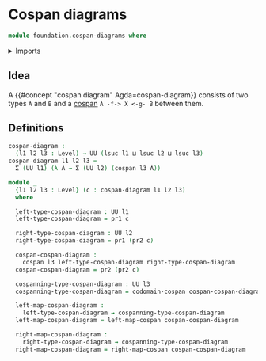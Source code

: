 # Cospan diagrams

```agda
module foundation.cospan-diagrams where
```

<details><summary>Imports</summary>

```agda
open import foundation.cospans
open import foundation.dependent-pair-types
open import foundation.universe-levels
```

</details>

## Idea

A {{#concept "cospan diagram" Agda=cospan-diagram}} consists of two types `A`
and `B` and a [cospan](foundation.cospans.md) `A -f-> X <-g- B` between them.

## Definitions

```agda
cospan-diagram :
  (l1 l2 l3 : Level) → UU (lsuc l1 ⊔ lsuc l2 ⊔ lsuc l3)
cospan-diagram l1 l2 l3 =
  Σ (UU l1) (λ A → Σ (UU l2) (cospan l3 A))

module _
  {l1 l2 l3 : Level} (c : cospan-diagram l1 l2 l3)
  where

  left-type-cospan-diagram : UU l1
  left-type-cospan-diagram = pr1 c

  right-type-cospan-diagram : UU l2
  right-type-cospan-diagram = pr1 (pr2 c)

  cospan-cospan-diagram :
    cospan l3 left-type-cospan-diagram right-type-cospan-diagram
  cospan-cospan-diagram = pr2 (pr2 c)

  cospanning-type-cospan-diagram : UU l3
  cospanning-type-cospan-diagram = codomain-cospan cospan-cospan-diagram

  left-map-cospan-diagram :
    left-type-cospan-diagram → cospanning-type-cospan-diagram
  left-map-cospan-diagram = left-map-cospan cospan-cospan-diagram

  right-map-cospan-diagram :
    right-type-cospan-diagram → cospanning-type-cospan-diagram
  right-map-cospan-diagram = right-map-cospan cospan-cospan-diagram
```
